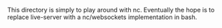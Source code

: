 This directory is simply to play around with nc. Eventually the hope is to
replace live-server with a nc/websockets implementation in bash.

